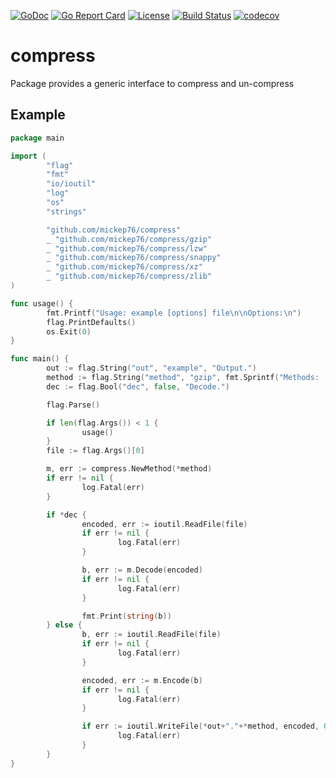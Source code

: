 [![GoDoc](https://godoc.org/github.com/mickep76/compress?status.svg)](https://godoc.org/github.com/mickep76/compress)
[![Go Report Card](https://goreportcard.com/badge/github.com/mickep76/compress)](https://goreportcard.com/report/github.com/mickep76/compress)
[![License](https://img.shields.io/badge/License-Apache%202.0-blue.svg)](https://github.com/mickep76/compress/blob/master/LICENSE)
[![Build Status](https://travis-ci.org/mickep76/compress.svg?branch=master)](https://travis-ci.org/mickep76/compress)
[![codecov](https://codecov.io/gh/mickep76/compress/branch/master/graph/badge.svg)](https://codecov.io/gh/mickep76/compress)

# compress

Package provides a generic interface to compress and un-compress

## Example

```go
package main

import (
        "flag"
        "fmt"
        "io/ioutil"
        "log"
        "os"
        "strings"

        "github.com/mickep76/compress"
        _ "github.com/mickep76/compress/gzip"
        _ "github.com/mickep76/compress/lzw"
        _ "github.com/mickep76/compress/snappy"
        _ "github.com/mickep76/compress/xz"
        _ "github.com/mickep76/compress/zlib"
)

func usage() {
        fmt.Printf("Usage: example [options] file\n\nOptions:\n")
        flag.PrintDefaults()
        os.Exit(0)
}

func main() {
        out := flag.String("out", "example", "Output.")
        method := flag.String("method", "gzip", fmt.Sprintf("Methods: [%s].", strings.Join(compress.Methods(), ", ")))
        dec := flag.Bool("dec", false, "Decode.")

        flag.Parse()

        if len(flag.Args()) < 1 {
                usage()
        }
        file := flag.Args()[0]

        m, err := compress.NewMethod(*method)
        if err != nil {
                log.Fatal(err)
        }

        if *dec {
                encoded, err := ioutil.ReadFile(file)
                if err != nil {
                        log.Fatal(err)
                }

                b, err := m.Decode(encoded)
                if err != nil {
                        log.Fatal(err)
                }

                fmt.Print(string(b))
        } else {
                b, err := ioutil.ReadFile(file)
                if err != nil {
                        log.Fatal(err)
                }

                encoded, err := m.Encode(b)
                if err != nil {
                        log.Fatal(err)
                }

                if err := ioutil.WriteFile(*out+"."+*method, encoded, 0644); err != nil {
                        log.Fatal(err)
                }
        }
}
```
